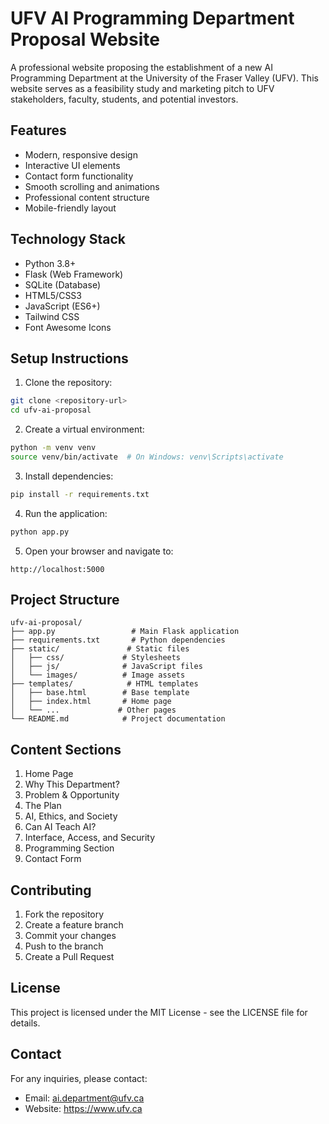 # UFV AI Programming Department Proposal Website

A professional website proposing the establishment of a new AI Programming Department at the University of the Fraser Valley (UFV). This website serves as a feasibility study and marketing pitch to UFV stakeholders, faculty, students, and potential investors.

## Features

- Modern, responsive design
- Interactive UI elements
- Contact form functionality
- Smooth scrolling and animations
- Professional content structure
- Mobile-friendly layout

## Technology Stack

- Python 3.8+
- Flask (Web Framework)
- SQLite (Database)
- HTML5/CSS3
- JavaScript (ES6+)
- Tailwind CSS
- Font Awesome Icons

## Setup Instructions

1. Clone the repository:
```bash
git clone <repository-url>
cd ufv-ai-proposal
```

2. Create a virtual environment:
```bash
python -m venv venv
source venv/bin/activate  # On Windows: venv\Scripts\activate
```

3. Install dependencies:
```bash
pip install -r requirements.txt
```

4. Run the application:
```bash
python app.py
```

5. Open your browser and navigate to:
```
http://localhost:5000
```

## Project Structure

```
ufv-ai-proposal/
├── app.py                 # Main Flask application
├── requirements.txt       # Python dependencies
├── static/               # Static files
│   ├── css/             # Stylesheets
│   ├── js/              # JavaScript files
│   └── images/          # Image assets
├── templates/            # HTML templates
│   ├── base.html        # Base template
│   ├── index.html       # Home page
│   └── ...             # Other pages
└── README.md            # Project documentation
```

## Content Sections

1. Home Page
2. Why This Department?
3. Problem & Opportunity
4. The Plan
5. AI, Ethics, and Society
6. Can AI Teach AI?
7. Interface, Access, and Security
8. Programming Section
9. Contact Form

## Contributing

1. Fork the repository
2. Create a feature branch
3. Commit your changes
4. Push to the branch
5. Create a Pull Request

## License

This project is licensed under the MIT License - see the LICENSE file for details.

## Contact

For any inquiries, please contact:
- Email: ai.department@ufv.ca
- Website: https://www.ufv.ca 